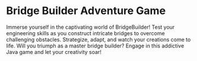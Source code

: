 # Bridge Builder Adventure Game
Immerse yourself in the captivating world of BridgeBuilder! Test your engineering skills as you construct intricate bridges to overcome challenging obstacles. Strategize, adapt, and watch your creations come to life. Will you triumph as a master bridge builder? Engage in this addictive Java game and let your creativity soar!
